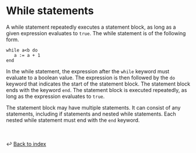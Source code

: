 # While statements

A while statement repeatedly executes a statement block, as long as a given expression evaluates to `true`.
The while statement is of the following form.
```
while a<b do
   a := a + 1
end 
```

In the while statement, the expression after the `while` keyword must evaluate to a boolean value.
The expression is then followed by the `do` keyword that indicates the start of the statement block.
The statement block ends with the keyword `end`.
The statement block is executed repeatedly, as long as the expression evaluates to `true`.

The statement block may have multiple statements. 
It can consist of any statements, including if statements and nested while statements. 
Each nested while statement must end with the `end` keyword.

<br /><br />
:leftwards_arrow_with_hook: [Back to index](../../index.md)